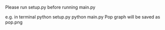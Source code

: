 Please run setup.py before running main.py

e.g. in terminal
python setup.py
python main.py
Pop graph will be saved as pop.png
